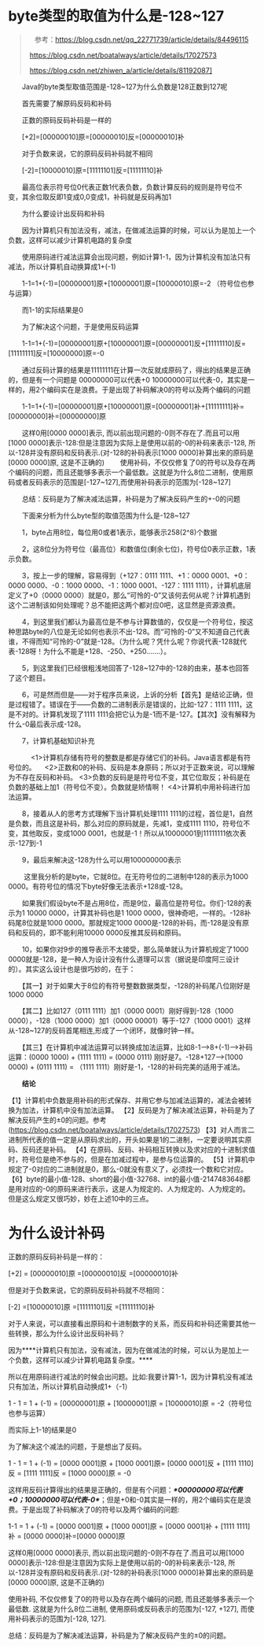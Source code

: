 # byte类型的取值为什么是-128~127

>　参考：https://blog.csdn.net/qq_22771739/article/details/84496115
>
>​					https://blog.csdn.net/boatalways/article/details/17027573
>
>​					https://blog.csdn.net/zhiwen_a/article/details/81192087]

　　Java的byte类型取值范围是-128~127为什么负数是128正数到127呢

　　首先需要了解原码反码和补码

　　正数的原码反码补码是一样的

　　[+2]=[00000010]原=[00000010]反=[00000010]补

　　对于负数来说，它的原码反码补码就不相同

　　[-2]=[10000010]原=[11111101]反=[11111110]补

　　最高位表示符号位0代表正数1代表负数，负数计算反码的规则是符号位不变，其余位取反即1变成0,0变成1，补码就是反码再加1

　　为什么要设计出反码和补码

　　因为计算机只有加法没有，减法，在做减法运算的时候，可以认为是加上一个负数，这样可以减少计算机电路的复杂度

　　使用原码进行减法运算会出现问题，例如计算1-1，因为计算机没有加法只有减法，所以计算机自动换算成1+(-1)

　　1-1=1+(-1)=[00000001]原+[10000001]原=[10000010]原=-2 （符号位也参与运算）

　　而1-1的实际结果是0

　　为了解决这个问题，于是使用反码运算

　　1-1=1+(-1)=[00000001]原+[10000001]原=[00000001]反+[11111110]反=[11111111]反=[10000000]原=-0

　　通过反码计算的结果是11111111在计算一次反就成原码了，得出的结果是正确的，但是有一个问题是 00000000可以代表+0 10000000可以代表-0，其实是一样的，用2个编码实在是浪费。于是出现了补码解决0的符号以及两个编码的问题

　　1-1=1+(-1)=[00000001]原+[10000001]原=[00000001]补+[11111111]补=[00000000]补=[00000000]原

　　这样0用[0000 0000]表示, 而以前出现问题的-0则不存在了.而且可以用[1000 0000]表示-128:但是注意因为实际上是使用以前的-0的补码来表示-128, 所以-128并没有原码和反码表示.(对-128的补码表示[1000 0000]补算出来的原码是[0000 0000]原, 这是不正确的)
　　使用补码，不仅仅修复了0的符号以及存在两个编码的问题，而且还能够多表示一个最低数。这就是为什么8位二进制，使用原码或者反码表示的范围是[-127~127],而使用补码表示的范围为[-128~127]

　　总结：反码是为了解决减法运算，补码是为了解决反码产生的+-0的问题

 

　　下面来分析为什么byte型的取值范围为什么是-128~127

　　1，byte占用8位，每位用0或者1表示，能够表示258(2^8)个数据

　　2，这8位分为符号位（最高位）和数值位(剩余七位)，符号位0表示正数，1表示负数。

　　3，按上一步的理解，容易得到（+127：0111 1111、+1：0000 0001、+0：0000 0000、-0：1000 0000、-1：1000 0001、-127：1111 1111），计算机底层定义了+0（0000 0000）就是0，那么“可怜的-0”又该何去何从呢？计算机遇到这个二进制该如何处理呢？总不能把这两个都对应0吧，这显然是资源浪费。

　　4，到这里我们都认为最高位是不参与计算数值的，仅仅是一个符号位，按这种思路byte的八位是无论如何也表示不出-128。而“可怜的-0”又不知道自己代表谁，不得而知“可怜的-0”就是-128。（为什么呢？凭什么呢？你说代表-128就代表-128呀！为什么不能是+128、-250、+250.......）。

　　5，到这里我们已经很粗浅地回答了-128~127中的-128的由来，基本也回答了这个题目。

　　6，可是然而但是——对于程序员来说，上诉的分析【首先】是结论正确，但是过程错了。错误在于——负数的二进制表示是错误的，比如-127：1111 1111，这是不对的。计算机发现了1111 1111会把它认为是-1而不是-127。【其次】没有解释为什么-0最后表示成-128。

　　7，计算机基础知识补充

　　　 <1>计算机存储有符号的整数是都是存储它们的补码。Java语言都是有符号位的。
    　<2>正数和0的补码、反码是本身原码；所以对于正数来说，可以理解为不存在反码和补码。
      <3>负数的反码是是符号位不变，其它位取反；补码是在负数的基础上加1（符号位不变）。负数就是矫情啊！
     <4>计算机中用补码进行加法运算。

　　8，接着从人的思考方式理解下当计算机处理1111 1111的过程，首位是1，自然是负数，而且这是补码，那么对应的原码就是，先减1，变成1111 1110，符号位不变，其他取反，变成1000 0001，也就是-1！所以从10000001到11111111依次表示-127到-1

　　9，最后来解决这-128为什么可以用100000000表示

　　 这里我分析的是byte，它就8位。在无符号位的二进制中128的表示为1000 0000。有符号位的情况下byte好像无法表示+128或-128。

　　如果我们假设byte不是占用8位，而是9位，最高位是符号位。你们-128的表示为1 10000 0000，计算其补码也是1 1000 0000，很神奇吧，一样的。-128补码尾8位就是1000 0000。那就规定1000 0000是-128的补码，而-128是没有原码和反码的，即不能利用10000 0000反推其反码和原码。

　　10，如果你对9步的推导表示不太接受，那么简单就认为计算机规定了1000 0000就是-128，是一种人为设计没有什么道理可以言（据说是印度阿三设计的）。其实这么设计也是很巧妙的，在于：

　　【其一】对于如果大于8位的有符号整数数据类型，-128的补码尾八位刚好是1000 0000

　　【其二】比如127（0111 1111）加1（0000 0001）刚好得到-128（1000 0000），-128（1000 0000）加1（0000 00001）等于-127（1000 0001）这样从-128~127的反码首尾相连,形成了一个闭环，就像时钟一样。

　　【其三】在计算机中减法运算可以转换成加法运算，比如8-1——>8+(-1)——>补码运算：(0000 1000) + (1111 1111) = (0000 0111) 刚好是7。-128+127——>(1000 0000) + (0111 1111) = （1111 1111）刚好是-1，-128的补码完美的适用于减法。

　　**结论**

  【1】计算机中负数是用补码的形式保存、并用它参与加减法运算的，减法会被转换为加法，计算机中没有加法运算。
  【2】反码是为了解决减法运算，补码是为了解决反码产生的±0的问题。参考(https://blog.csdn.net/boatalways/article/details/17027573)
  【3】对人而言二进制所代表的值一定是从原码求出的，开头如果是1的二进制，一定要说明其实原码、反码还是补码。
  【4】在原码、反码、补码相互转换以及求对应的十进制求值时，符号位是绝不参与的，但是在加减过程中，是参与位运算的。
  【5】计算机中规定了-0对应的二进制就是0，那么-0就没有意义了，必须找一个数和它对应。
  【6】byte的最小值-128、short的最小值-32768、int的最小值-2147483648都是用对应的-0的原码来进行表示，这是人为规定的、人为规定的、人为规定的。但是这么规定又很巧妙，妙在上述10中的三点。



# 为什么设计补码

正数的原码反码补码是一样的：

[+2] = [00000010]原 =[00000010]反 =[00000010]补

但是对于负数来说，它的原码反码补码就不尽相同：

[-2] =[10000010]原 =[11111101]反 =[11111110]补

对于人来说，可以直接看出原码和十进制数字的关系，而反码和补码还需要其他一些转换，那么为什么设计出反码补码？

因为***\*计算机只有加法，没有减法，因为在做减法的时候，可以认为是加上一个负数，这样可以减少计算机电路复杂度。\****

所以在用原码进行减法的时候会出问题。比如:我要计算1-1，因为计算机没有减法只有加法，所以计算机自动换成1+（-1）



 1 - 1 = 1 + (-1) = [00000001]原 + [10000001]原 = [10000010]原 = -2（符号位也参与运算）

而实际上1-1的结果是0

为了解决这个减法的问题，于是想出了反码。

1 - 1 = 1 + (-1) = [0000 0001]原 + [1000 0001]原= [0000 0001]反 + [1111 1110]反 = [1111 1111]反 = [1000 0000]原 = -0

这样用反码计算得出的结果是正确的，但是有个问题：***\*00000000可以代表+0；10000000可以代表-0\****；但是+0和-0其实是一样的，用2个编码实在是浪费。于是出现了补码解决了0的符号以及两个编码的问题:

1-1 = 1 + (-1) = [0000 0001]原 + [1000 0001]原 = [0000 0001]补 + [1111 1111]补 = [0000 0000]补=[0000 0000]原

这样0用[0000 0000]表示, 而以前出现问题的-0则不存在了.而且可以用[1000 0000]表示-128:但是注意因为实际上是使用以前的-0的补码来表示-128, 所以-128并没有原码和反码表示.(对-128的补码表示[1000 0000]补算出来的原码是[0000 0000]原, 这是不正确的)

使用补码, 不仅仅修复了0的符号以及存在两个编码的问题, 而且还能够多表示一个最低数. 这就是为什么8位二进制, 使用原码或反码表示的范围为[-127, +127], 而使用补码表示的范围为[-128, 127].



总结：反码是为了解决减法运算，补码是为了解决反码产生的±0的问题。